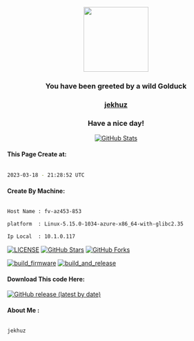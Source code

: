 <p align="center">
    <img src="https://raw.githubusercontent.com/PokeAPI/sprites/master/sprites/pokemon/55.png" width="150" height="150">
</p>
<h3 align="center">You have been greeted by a wild <b>Golduck</b></h3>

<a href="https://github.com/jekhuz"><h3 align="center"><b>jekhuz</b></h3></a>

<h3 align="center">Have a nice day!</h3>

<p align="center">

  <a href="https://github.com/jekhuz">
    <img alt="GitHub Stats" src="https://github-readme-stats.vercel.app/api?username=jekhuz&hide=issues&hide_title=true&include_all_commits=true&bg_color=30,e96443,904e95&title_color=fff&text_color=fff" />
   </a>
   
#### This Page Create at:

```bash
	
2023-03-18 - 21:28:52 UTC

```

#### Create By Machine:

```bash

Host Name : fv-az453-853

platform  : Linux-5.15.0-1034-azure-x86_64-with-glibc2.35

Ip Local  : 10.1.0.117

```

[![LICENSE](https://img.shields.io/github/license/jekhuz/expert-fortnight.svg?style=flat-square&label=LICENSE)](https://github.com/jekhuz/expert-fortnight/blob/main/LICENSE)
[![GitHub Stars](https://img.shields.io/github/stars/jekhuz/expert-fortnight.svg?style=flat-square&label=Stars&logo=github)](https://github.com/jekhuz/expert-fortnight/stargazers)
[![GitHub Forks](https://img.shields.io/github/forks/jekhuz/expert-fortnight.svg?style=flat-square&label=Forks&logo=github)](https://github.com/jekhuz/expert-fortnight/network/members)

[![build_firmware](https://github.com/jekhuz/expert-fortnight/actions/workflows/generate_readme.yml/badge.svg)](https://github.com/jekhuz/expert-fortnight/actions/workflows/generate_readme.yml) [![build_and_release](https://github.com/jekhuz/expert-fortnight/actions/workflows/build_and_release.yml/badge.svg)](https://github.com/jekhuz/expert-fortnight/actions/workflows/build_and_release.yml)

#### Download This code Here:

[![GitHub release (latest by date)](https://img.shields.io/github/v/release/jekhuz/expert-fortnight?style=for-the-badge&label=Download)](https://github.com/jekhuz/expert-fortnight/releases) 

</p> 

#### About Me :

```bash

jekhuz

```

